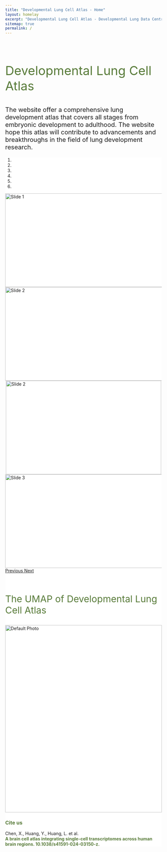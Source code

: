 ```yaml
---
title: "Developmental Lung Cell Atlas - Home"
layout: homelay
excerpt: "Developmental Lung Cell Atlas - Developmental Lung Data Centre: Facilitating Developmental Lung Research With Big Data"
sitemap: true
permalink: /
---
```

<!-- <div class="container"> -->
<br>
<br>
<p class="text-center" style="color:#587B39; font-size:40px;">Developmental Lung Cell Atlas</p>
<p class="text-center" style="font-size:20px;">The website offer a comprehensive lung development atlas that covers all stages from embryonic development to adulthood. The website hope this atlas will contribute to advancements and breakthroughs in the field of lung development research.</p>
<div class="wrapper box_style">
<div class="well" style="border: 0px solid #C9C9C9; background-color: #fff;">
<section class="sectiontitle"> 
<div>
<div markdown="0" id="carousel" class="carousel slide" data-ride="carousel" data-interval="4000" data-pause="hover" >
    <!-- Menu -->
<ol class="carousel-indicators">
<li data-target="#carousel" data-slide-to="0" class="active"></li>
<li data-target="#carousel" data-slide-to="1"></li>
<li data-target="#carousel" data-slide-to="2"></li>
<li data-target="#carousel" data-slide-to="3"></li>
<li data-target="#carousel" data-slide-to="4"></li>
<li data-target="#carousel" data-slide-to="5"></li>        
</ol>

<div class="carousel-inner" markdown="0">
<div class="item active">
<img src="{{ site.url }}{{ site.baseurl }}/images/homePage/home_figure1.svg" alt="Slide 1" style=" width:1150px; height:300px;object-fit: cover;border-radius:0%;display: block; margin: 0 auto;"/>
</div>
<div class="item ">
<img src="{{ site.url }}{{ site.baseurl }}/images/homePage/home_figure2.png" alt="Slide 2" style=" width:1150px; height:300px;object-fit: cover;border-radius:0%;display: block; margin: 0 auto;"/>
</div>
 <div class="item">
<img src="{{ site.url }}{{ site.baseurl }}/images/homePage/home_figure3.png" alt="Slide 2" style=" width:500px;  height:300px;object-fit: cover;border-radius:0%;display: block; margin: 0 auto;"/>
</div>
<div class="item">
<img src="{{ site.url }}{{ site.baseurl }}/images/homePage/home_figure31.png" alt="Slide 3" style="width:580px; height:300px;object-fit: cover;border-radius:0%;display: block; margin: 0 auto;"/>
</div>
<!--<div class="item">
<img src="{{ site.url }}{{ site.baseurl }}/images/homePage/home_figure1.svg" alt="Slide 4" style=" width:1000px; object-fit: cover;border-radius:0%;display: block; margin: 0 auto;"/>
</div>
<div class="item">
<img src="{{ site.url }}{{ site.baseurl }}/images/homePage/home_figure1.svg" alt="Slide 4" style=" width:1000px; object-fit: cover;border-radius:0%;display: block; margin: 0 auto;"/>
</div>  -->
</div>
<a class="left carousel-control" href="#carousel" role="button" data-slide="prev">
<span class="glyphicon glyphicon-chevron-left" aria-hidden="true"></span>
<span class="sr-only">Previous</span>
</a>
<a class="right carousel-control" href="#carousel" role="button" data-slide="next">
<span class="glyphicon glyphicon-chevron-right" aria-hidden="true"></span>
<span class="sr-only">Next</span>
</a>
</div>
<br>
</div>
<!-- style -->
<style>
.wrapper.box_style.line {
border-width: 0;
}
</style>



<br/>
<p class="text-center" style="color:#587B39; font-size:30px;">The UMAP of Developmental Lung Cell Atlas</p>
<div class="container">
<div class="row" >
<div class="image-container">
<img id="photo" src="{{ site.url }}{{ site.baseurl }}/images/homePage/home_umap.png" alt="Default Photo" style="height: 600px; width=600px">
</div>
</div>
</div>

<h3 style="color:#587B39">Cite us </h3>
<div class="left-aligned" style="width: 100%;">
Chen, X., Huang, Y., Huang, L. et al. <br>
<strong style="color:#587B39;font-weight: bold">A brain cell atlas integrating single-cell transcriptomes across human brain regions. 10.1038/s41591-024-03150-z.</strong><br>
<!-- <a> Unpublished</a> -->
</div>

<script>
  document.addEventListener('DOMContentLoaded', function() {
    var adultButton = document.querySelector('.col-lg-4:nth-child(1) .card-clickable');
    adultButton.click();
  });
  function showImage0(photoName) {
    var photoElement = document.getElementById('photo');
    photoElement.src = photoName;
    photoElement.alt = photoName;
  }
</script>

<style>
  .image-container {
    max-width: 100%;
    max-height: 100%;
    background-color: none;
    justify-content: center;
    align-items: center;
    box-shadow: none;
  }
  
  .image-container img {
    width: 100%;
    height: 100%;
    object-fit: contain;
  }
</style>
<style>
    .photo-card {
/*         width: 350px;
        height: 350px; */
        border: 10px solid #ccc; 
        overflow: hidden;
        border-radius: 50%;
        position: relative;
        background-size: cover;
 /*        display: flex;  
        justify-content: right; /* 水平居中对齐 */
        /* align-items: right;  */
    }
    .photo-card:hover img {
        transform: scale(1.1);
    }
    .photo-card img {
        display: block;
        width: 100%;
        height: 100%;
        object-fit: cover;
        transition: transform 0.3s;
    }
    .photo-card.clicked {
        border-color: #587B39;
    }
</style>
<script>
  var clickedCard = null;

  function handleClick(card) {
    if (clickedCard !== null) {
      clickedCard.classList.remove("clicked");
    }

    card.classList.add("clicked");
    clickedCard = card;
  }
</script>

<style>
    .custom-column {
        margin: 0 10px; /* 设置列之间的间距 */
        text-align: center
    }
</style>
